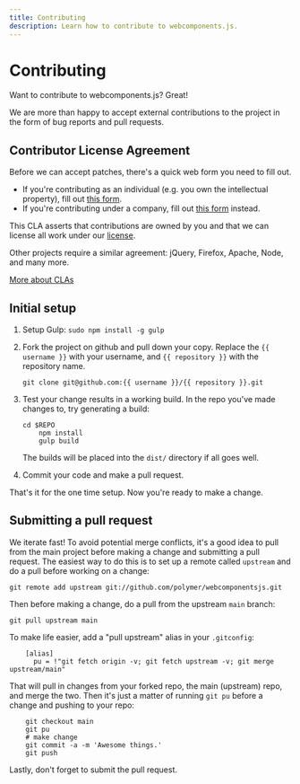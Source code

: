 ```yaml
---
title: Contributing
description: Learn how to contribute to webcomponents.js.
---
```


# Contributing

Want to contribute to webcomponents.js? Great!

We are more than happy to accept external contributions to the project in the form of bug reports and pull requests.

## Contributor License Agreement

Before we can accept patches, there's a quick web form you need to fill out.

- If you're contributing as an individual (e.g. you own the intellectual property), fill out [this form](http://code.google.com/legal/individual-cla-v1.0.html).
- If you're contributing under a company, fill out [this form](http://code.google.com/legal/corporate-cla-v1.0.html) instead.

This CLA asserts that contributions are owned by you and that we can license all work under our [license](LICENSE.md).

Other projects require a similar agreement: jQuery, Firefox, Apache, Node, and many more.

[More about CLAs](https://www.google.com/search?q=Contributor%20License%20Agreement)

## Initial setup

1. Setup Gulp: `sudo npm install -g gulp`

2. Fork the project on github and pull down your copy. Replace the `{{ username }}` with your username, and `{{ repository }}` with the repository name.

    `git clone git@github.com:{{ username }}/{{ repository }}.git`

3. Test your change results in a working build. In the repo you've made changes to, try generating a build:

    ```
    cd $REPO
        npm install
        gulp build
    ```

    The builds will be placed into the `dist/` directory if all goes well.

4. Commit your code and make a pull request.

That's it for the one time setup. Now you're ready to make a change.

## Submitting a pull request

We iterate fast! To avoid potential merge conflicts, it's a good idea to pull from the main project before making a change and submitting a pull request. The easiest way to do this is to set up a remote called `upstream` and do a pull before working on a change:

`git remote add upstream git://github.com/polymer/webcomponentsjs.git`

Then before making a change, do a pull from the upstream `main` branch:

`git pull upstream main`

To make life easier, add a "pull upstream" alias in your `.gitconfig`:

```
    [alias]
      pu = !"git fetch origin -v; git fetch upstream -v; git merge upstream/main"
```

That will pull in changes from your forked repo, the main (upstream) repo, and merge the two. Then it's just a matter of running `git pu` before a change and pushing to your repo:

```
    git checkout main
    git pu
    # make change
    git commit -a -m 'Awesome things.'
    git push
```

Lastly, don't forget to submit the pull request.
